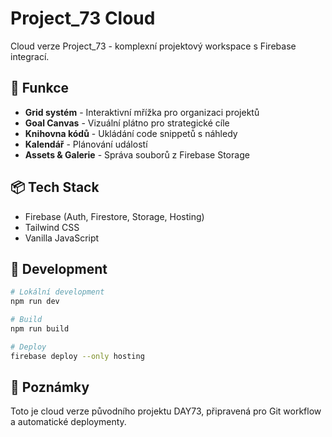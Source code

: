 # Project_73 Cloud

Cloud verze Project_73 - komplexní projektový workspace s Firebase integrací.

## 🚀 Funkce

- **Grid systém** - Interaktivní mřížka pro organizaci projektů
- **Goal Canvas** - Vizuální plátno pro strategické cíle
- **Knihovna kódů** - Ukládání code snippetů s náhledy
- **Kalendář** - Plánování událostí
- **Assets & Galerie** - Správa souborů z Firebase Storage

## 📦 Tech Stack

- Firebase (Auth, Firestore, Storage, Hosting)
- Tailwind CSS
- Vanilla JavaScript

## 🔧 Development

```bash
# Lokální development
npm run dev

# Build
npm run build

# Deploy
firebase deploy --only hosting
```

## 📝 Poznámky

Toto je cloud verze původního projektu DAY73, připravená pro Git workflow a automatické deploymenty.
